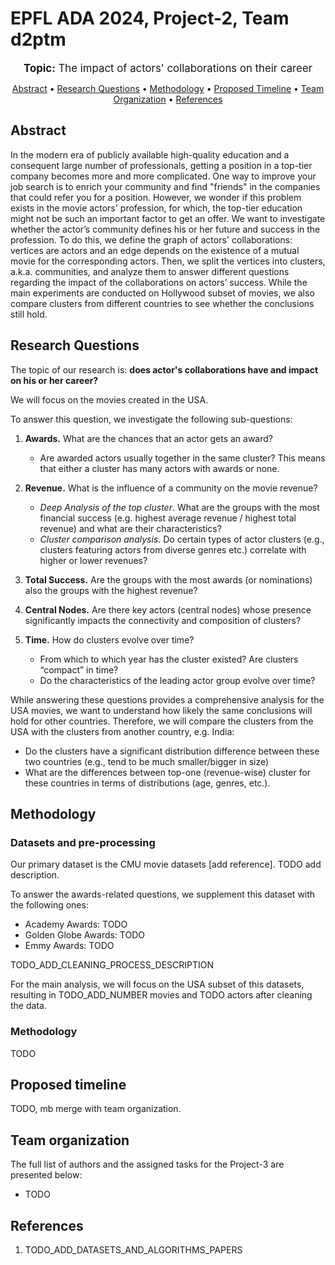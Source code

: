 # EPFL ADA 2024, Project-2, Team d2ptm

<p align="center"><big>
<b>Topic:</b> The impact of actors' collaborations on their career
</big>
</p>

<p align="center">
  <a href="#abstract">Abstract</a> •
  <a href="#research-questions">Research Questions</a> •
  <a href="#methodology">Methodology</a> •
  <a href="#proposed-timeline">Proposed Timeline</a> •
  <a href="#team-organization">Team Organization</a> •
  <a href="#references">References</a>
</p>

## Abstract

In the modern era of publicly available high-quality education and a consequent large number of professionals, getting a position in a top-tier company becomes more and more complicated. One way to improve your job search is to enrich your community and find "friends" in the companies that could refer you for a position. However, we wonder if this problem exists in the movie actors' profession, for which, the top-tier education might not be such an important factor to get an offer. We want to investigate whether the actor’s community defines his or her future and success in the profession. To do this, we define the graph of actors' collaborations: vertices are actors and an edge depends on the existence of a mutual movie for the corresponding actors. Then, we split the vertices into clusters, a.k.a. communities, and analyze them to answer different questions regarding the impact of the collaborations on actors’ success. While the main experiments are conducted on Hollywood subset of movies, we also compare clusters from different countries to see whether the conclusions still hold.

## Research Questions

The topic of our research is: **does actor's collaborations have and impact on his or her career?**

We will focus on the movies created in the USA.

To answer this question, we investigate the following sub-questions:

1. **Awards.** What are the chances that an actor gets an award?
   - Are awarded actors usually together in the same cluster? This means that either a cluster has many actors with awards or none.
2. **Revenue.** What is the influence of a community on the movie revenue?
   - _Deep Analysis of the top cluster_. What are the groups with the most financial success (e.g. highest average revenue / highest total revenue) and what are their characteristics?
   - _Cluster comparison analysis_. Do certain types of actor clusters (e.g., clusters featuring actors from diverse genres etc.) correlate with higher or lower revenues?
3. **Total Success.** Are the groups with the most awards (or nominations) also the groups with the highest revenue?

4. **Central Nodes.** Are there key actors (central nodes) whose presence significantly impacts the connectivity and composition of clusters?

5. **Time.** How do clusters evolve over time?
   - From which to which year has the cluster existed? Are clusters “compact” in time?
   - Do the characteristics of the leading actor group evolve over time?

While answering these questions provides a comprehensive analysis for the USA movies, we want to understand how likely the same conclusions will hold for other countries. Therefore, we will compare the clusters from the USA with the clusters from another country, e.g. India:

- Do the clusters have a significant distribution difference between these two countries (e.g., tend to be much smaller/bigger in size)
- What are the differences between top-one (revenue-wise) cluster for these countries in terms of distributions (age, genres, etc.).

## Methodology

### Datasets and pre-processing

Our primary dataset is the CMU movie datasets [add reference]. TODO add description.

To answer the awards-related questions, we supplement this dataset with the following ones:

- Academy Awards: TODO
- Golden Globe Awards: TODO
- Emmy Awards: TODO

TODO_ADD_CLEANING_PROCESS_DESCRIPTION

For the main analysis, we will focus on the USA subset of this datasets, resulting in TODO_ADD_NUMBER movies and TODO actors after cleaning the data.

### Methodology

TODO

## Proposed timeline

TODO, mb merge with team organization.

## Team organization

The full list of authors and the assigned tasks for the Project-3 are presented below:

- TODO

## References

1. TODO_ADD_DATASETS_AND_ALGORITHMS_PAPERS
